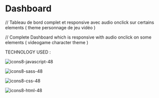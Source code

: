 # Dashboard


// Tableau de bord complet et responsive avec audio onclick sur certains elements ( theme personnage de jeu vidéo ) 


// Complete Dashboard  which is responsive with audio onclick on some elements ( videogame character theme ) 


TECHNOLOGY USED :



![icons8-javascript-48](https://github.com/Ukarn08/Dashboard-game-theme/assets/108266433/cb4030aa-ef4f-46e2-ab15-80f2adec7511)

![icons8-sass-48](https://github.com/Ukarn08/Dashboard-game-theme/assets/108266433/d26ab793-0b67-4388-a867-6c2e129c42ec)

![icons8-css-48](https://github.com/Ukarn08/Dashboard-game-theme/assets/108266433/b52549a6-0722-4c9b-98e6-05cf73b59716)

![icons8-html-48](https://github.com/Ukarn08/Dashboard-game-theme/assets/108266433/0e26f9e1-e53c-494a-a4b3-d0c187c6626c)
